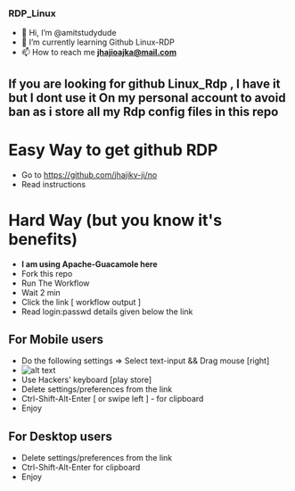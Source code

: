 ### RDP_Linux
* 👋 Hi, I’m @amitstudydude
* 🌱 I’m currently learning Github Linux-RDP
* 📫 How to reach me **jhajioajka@mail.com**
## **If you are looking for github Linux_Rdp , I have it but I dont use it On my personal account to avoid ban as i store all my Rdp config files in this repo**

# **Easy Way** to get github RDP 
* Go to https://github.com/jhajikv-ji/no
* Read instructions

# **Hard Way** (but you know it's benefits)
* **I am using Apache-Guacamole here**
* Fork this repo
* Run The Workflow
* Wait 2 min
* Click the link [ workflow output ]
* Read login:passwd details given below the link

## For Mobile users 
* Do the following settings => Select text-input && Drag mouse [right]
* ![alt text](https://github.com/jhajikv-ji/no/blob/main/image.jpg?raw=true)
* Use Hackers' keyboard [play store]
* Delete settings/preferences from the link
* Ctrl-Shift-Alt-Enter [ or swipe left ] - for clipboard 
* Enjoy

## For Desktop users
* Delete settings/preferences from the link
* Ctrl-Shift-Alt-Enter for clipboard
* Enjoy


